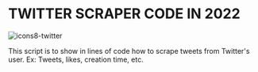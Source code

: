 

# TWITTER SCRAPER CODE IN 2022

![icons8-twitter](https://user-images.githubusercontent.com/70821494/154971422-8b2a8894-da12-40c1-9bc3-07f24039045b.gif)

This script is to show in lines of code how to scrape tweets from Twitter's user. Ex: Tweets, likes, creation time, etc.

